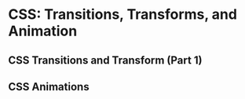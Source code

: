 # CSS: Transitions, Transforms, and Animation

## CSS Transitions and Transform (Part 1)

## CSS Animations
